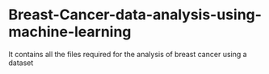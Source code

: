 # Breast-Cancer-data-analysis-using-machine-learning
It contains all the files required for the analysis of breast cancer using a dataset 
